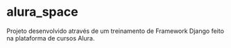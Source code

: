 # alura_space
Projeto desenvolvido através de um treinamento de Framework Django feito na plataforma de cursos Alura.
